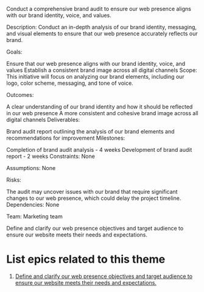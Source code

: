Conduct a comprehensive brand audit to ensure our web presence aligns with our brand identity, voice, and values.

Description: Conduct an in-depth analysis of our brand identity, messaging, and visual elements to ensure that our web presence accurately reflects our brand.

Goals:

Ensure that our web presence aligns with our brand identity, voice, and values
Establish a consistent brand image across all digital channels
Scope: This initiative will focus on analyzing our brand elements, including our logo, color scheme, messaging, and tone of voice.

Outcomes:

A clear understanding of our brand identity and how it should be reflected in our web presence
A more consistent and cohesive brand image across all digital channels
Deliverables:

Brand audit report outlining the analysis of our brand elements and recommendations for improvement
Milestones:

Completion of brand audit analysis - 4 weeks
Development of brand audit report - 2 weeks
Constraints: None

Assumptions: None

Risks:

The audit may uncover issues with our brand that require significant changes to our web presence, which could delay the project timeline.
Dependencies: None

Team: Marketing team

Define and clarify our web presence objectives and target audience to ensure our website meets their needs and expectations.

# List epics related to this theme
1. [Define and clarify our web presence objectives and target audience to ensure our website meets their needs and expectations.](documentation/templates/theme/initiatives/epics/stories/story_template.md](https://github.com/steveechan/mywebclass-agile-docs/blob/main/documentation/templates/theme/initiatives/epics/epic_template.md))

